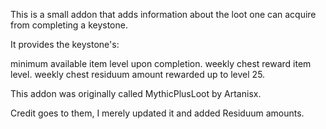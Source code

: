 This is a small addon that adds information about the loot one can acquire from completing a keystone.

 

It provides the keystone's:

minimum available item level upon completion.
weekly chest reward item level.
weekly chest residuum amount rewarded up to level 25.
 

This addon was originally called MythicPlusLoot by Artanisx.

Credit goes to them, I merely updated it and added Residuum amounts.